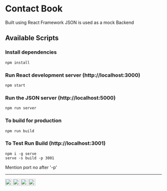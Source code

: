 # Contact Book
Built using React Framework
JSON is used as a mock Backend


## Available Scripts

### Install dependencies

```
npm install
```

### Run React development server (http://localhost:3000)

```
npm start
```

### Run the JSON server  (http://localhost:5000)

```
npm run server
```

### To build for production

```
npm run build
```

### To Test Run Build (http://localhost:3001)

```
npm i -g serve
serve -s build -p 3001
```
Mention port no after '-p'


 ---------------
<a href="https://www.linkedin.com/in/myb1">
  <img align="left"  width="22px" src="https://img.icons8.com/external-justicon-flat-justicon/64/000000/external-linkedin-social-media-justicon-flat-justicon.png" />
<a href="https://github.com/myasirbabar">
  <img align="left" width="22px" src="https://img.icons8.com/color-glass/48/000000/github.png" />
</a>
<a href="https://www.instagram.com/muhammadyasir_babar/">
  <img align="left" width="22px" src="https://img.icons8.com/fluency/48/000000/instagram-new.png" />
</a>
<a href="https://www.facebook.com/muhammadyasir.babar/">
  <img align="left" width="22px" src="https://img.icons8.com/color/144/000000/facebook-new.png" />
</a>
